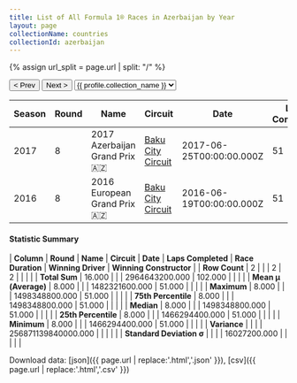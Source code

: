 ```yaml
---
title: List of All Formula 1® Races in Azerbaijan by Year
layout: page
collectionName: countries
collectionId: azerbaijan
---
```


{% assign url_split = page.url | split: "/" %}
<div id="collection-navigation">
<button onclick="selector.options[selector.selectedIndex-1].value && (window.location = selector.options[selector.selectedIndex-1].value);">&lt; Prev</button>
<button onclick="selector.options[selector.selectedIndex+1].value && (window.location = selector.options[selector.selectedIndex+1].value);">Next &gt;</button>
<select id="selector" onchange="this.options[this.selectedIndex].value && (window.location = this.options[this.selectedIndex].value);">
  {% for collectionId in site.data[page.collectionName].refs %}
    {% if collectionId == page.collectionId %}
      {% assign selected = "selected" %}
    {% else %}
      {% assign selected = "" %}
    {% endif %}
    {% assign profile = site.data[page.collectionName][collectionId].profile %}
    <option value="/f1/{{ page.collectionName }}/{{ collectionId }}/{{ url_split[4] }}" {{ selected }}>{{ profile.collection_name }}</option>
  {% endfor %}
</select>
</div>

| Season | Round | Name | Circuit | Date | Laps Completed | Race Duration | Winning Driver | Winning Constructor |
|--|--|--|--|--|--|--|--|--|
| 2017 | 8 | 2017 Azerbaijan Grand Prix 🇦🇿 | [Baku City Circuit](/f1/circuits/BAK) | 2017-06-25T00:00:00.000Z | 51 | 2:03:55.573 | [Daniel Ricciardo 🇦🇺](/f1/drivers/ricciardo) | Red Bull 🇦🇹 |
| 2016 | 8 | 2016 European Grand Prix 🇦🇿 | [Baku City Circuit](/f1/circuits/BAK) | 2016-06-19T00:00:00.000Z | 51 | 1:32:52.366 | [Nico Rosberg 🇩🇪](/f1/drivers/rosberg) | Mercedes 🇩🇪 |

#### Statistic Summary

| **Column** | **Round** | **Name** | **Circuit** | **Date** | **Laps Completed** | **Race Duration** | **Winning Driver** | **Winning Constructor** |
| **Row Count** | 2 |  |  | 2 | 2 |  |  |  |
| **Total Sum** | 16.000 |  |  | 2964643200.000 | 102.000 |  |  |  |
| **Mean μ (Average)** | 8.000 |  |  | 1482321600.000 | 51.000 |  |  |  |
| **Maximum** | 8.000 |  |  | 1498348800.000 | 51.000 |  |  |  |
| **75th Percentile** | 8.000 |  |  | 1498348800.000 | 51.000 |  |  |  |
| **Median** | 8.000 |  |  | 1498348800.000 | 51.000 |  |  |  |
| **25th Percentile** | 8.000 |  |  | 1466294400.000 | 51.000 |  |  |  |
| **Minimum** | 8.000 |  |  | 1466294400.000 | 51.000 |  |  |  |
| **Variance** |  |  |  | 256871139840000.000 |  |  |  |  |
| **Standard Deviation σ** |  |  |  | 16027200.000 |  |  |  |  |

Download data: [json]({{ page.url | replace:'.html','.json' }}), [csv]({{ page.url | replace:'.html','.csv' }})
